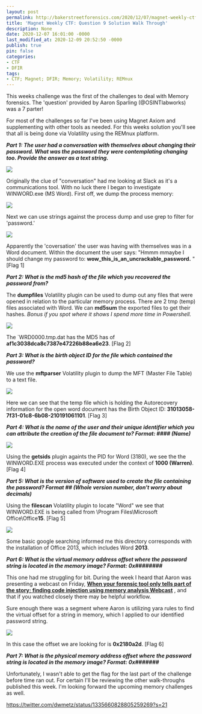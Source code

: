 ```yaml
---
layout: post
permalink: http://bakerstreetforensics.com/2020/12/07/magnet-weekly-ctf-question-8-solution-walk-through-2/
title: 'Magnet Weekly CTF: Question 9 Solution Walk Through'
description: None
date: 2020-12-07 16:01:00 -0000
last_modified_at: 2020-12-09 20:52:50 -0000
publish: true
pin: false
categories:
- CTF
- DFIR
tags:
- CTF; Magnet; DFIR; Memory; Volatility; REMnux
---
```

This weeks challenge was the first of the challenges to deal with Memory forensics. The 'question' provided by Aaron Sparling (@OSINTlabworks) was a 7 parter! 

For most of the challenges so far I've been using Magnet Axiom and supplementing with other tools as needed. For this weeks solution you'll see that all is being done via Volatility using the REMnux platform. 

**_Part 1: The user had a conversation with themselves about changing their password. What was the password they were contemplating changing too. Provide the answer as a text string._**

![](https://bakerstreetforensics.com/wp-content/uploads/2020/12/screen-shot-2020-12-07-at-7.27.53-am.png?w=1024)

Originally the clue of "conversation" had me looking at Slack as it's a communications tool. With no luck there I began to investigate WINWORD.exe (MS Word). First off, we dump the process memory:

![](https://bakerstreetforensics.com/wp-content/uploads/2020/12/3180-proc-dump.png?w=1024)

Next we can use strings against the process dump and use grep to filter for 'password.'

![](https://bakerstreetforensics.com/wp-content/uploads/2020/12/grep-proc-dump-for-pw.png?w=1024)

Apparently the 'coversation' the user was having with themselves was in a Word document. Within the document the user says: "Hmmm mmaybe I should change my password to: **wow_this_is_an_uncrackable_password.** " [Flag 1]

**_Part 2: What is the md5 hash of the file which you recovered the password from?_**

The **dumpfiles** Volatility plugin can be used to dump out any files that were opened in relation to the particular memory process. There are 2 tmp (temp) files associated with Word. We can **md5sum** the exported files to get their hashes. _Bonus if you spot where it shows I spend more time in Powershell._

![](https://bakerstreetforensics.com/wp-content/uploads/2020/12/md5-tmp.png?w=1024)

The `WRD0000.tmp.dat has the MD5 has of **af1c3038dca8c7387e47226b88ea6e23**. [Flag 2]

**_Part 3: What is the birth object ID for the file which contained the password?_**

We use the **mftparser** Volatility plugin to dump the MFT (Master File Table) to a text file. 

![](https://bakerstreetforensics.com/wp-content/uploads/2020/12/birth-obj-id.png?w=1024)

Here we can see that the temp file which is holding the Autorecovery information for the open word document has the Birth Object ID: **31013058-7f31-01c8-6b08-210191061101**. [Flag 3]

**_Part 4: What is the name of the user and their unique identifier which you can attribute the creation of the file document to? Format: #### (Name)_**

![](https://bakerstreetforensics.com/wp-content/uploads/2020/12/user-id.png?w=1024)

Using the **getsids** plugin againts the PID for Word (3180), we see the the WINWORD.EXE process was executed under the context of **1000 (Warren)**. [Flag 4]

**_Part 5: What is the version of software used to create the file containing the password? Format ## (Whole version number, don't worry about decimals)_**

Using the **filescan** Volatility plugin to locate "Word" we see that WINWORD.EXE is being called from \Program Files\Microsoft Office\Office**15**. [Flag 5]

![](https://bakerstreetforensics.com/wp-content/uploads/2020/12/filescan-word.png?w=1024)

Some basic google searching informed me this directory corresponds with the installation of Office 2013, which includes Word **2013**. 

**_Part 6: What is the virtual memory address offset where the password string is located in the memory image? Format: 0x########_**

This one had me struggling for bit. During the week I heard that Aaron was presenting a webcast on Friday, **[When your forensic tool only tells part of the story; finding code injection using memory analysis Webcast](https://www.sans.org/webcasts/forensic-tool-tells-story-finding-code-injection-memory-analysis-117125)** , and that if you watched closely there may be helpful workflow.

Sure enough there was a segment where Aaron is utilizing yara rules to find the virtual offset for a string in memory, which I applied to our identified password string.

![](https://bakerstreetforensics.com/wp-content/uploads/2020/12/flag-6.png?w=1024)

In this case the offset we are looking for is **0x2180a2d**. [Flag 6]

**_Part 7: What is the physical memory address offset where the password string is located in the memory image? Format: 0x#######_**

Unfortunately, I wasn't able to get the flag for the last part of the challenge before time ran out. For certain I'll be reviewing the other walk-throughs published this week. I'm looking forward the upcoming memory challenges as well. 

https://twitter.com/dwmetz/status/1335660828805259269?s=21 
